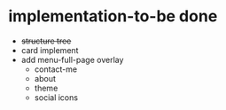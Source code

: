 # implementation-to-be done
* ~~structure tree~~
* card implement
* add menu-full-page overlay
  * contact-me
  * about
  * theme
  * social icons

